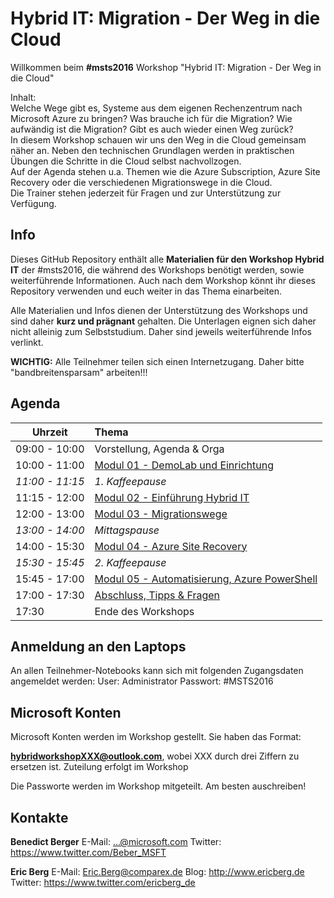 # Hybrid IT: Migration - Der Weg in die Cloud

Willkommen beim **#msts2016** Workshop "Hybrid IT: Migration - Der Weg in die Cloud"  

Inhalt:  
Welche Wege gibt es, Systeme aus dem eigenen Rechenzentrum nach Microsoft Azure zu bringen? Was brauche ich für die Migration? Wie aufwändig ist die Migration? Gibt es auch wieder einen Weg zurück?  
In diesem Workshop schauen wir uns den Weg in die Cloud gemeinsam näher an. Neben den technischen Grundlagen werden in praktischen Übungen die Schritte in die Cloud selbst nachvollzogen.  
Auf der Agenda stehen u.a. Themen wie die Azure Subscription, Azure Site Recovery oder die verschiedenen Migrationswege in die Cloud.  
Die Trainer stehen jederzeit für Fragen und zur Unterstützung zur Verfügung. 

## Info

Dieses GitHub Repository enthält alle **Materialien für den Workshop Hybrid IT** der #msts2016, die während des Workshops benötigt werden, sowie weiterführende Informationen. Auch nach dem Workshop könnt ihr dieses Repository verwenden und euch weiter in das Thema einarbeiten.

Alle Materialien und Infos dienen der Unterstützung des Workshops und sind daher **kurz und prägnant** gehalten. Die Unterlagen eignen sich daher nicht alleinig zum Selbststudium. Daher sind jeweils weiterführende Infos verlinkt.

**WICHTIG:**
Alle Teilnehmer teilen sich einen Internetzugang. Daher bitte "bandbreitensparsam" arbeiten!!!

## Agenda

Uhrzeit         | Thema
----------------|:-----------------------------
09:00 - 10:00   | Vorstellung, Agenda & Orga
10:00 - 11:00   | [Modul 01 - DemoLab und Einrichtung](Modul01/)
*11:00 - 11:15* | *1. Kaffeepause*
11:15 - 12:00   | [Modul 02 - Einführung Hybrid IT](Modul02/)
12:00 - 13:00   | [Modul 03 - Migrationswege](Modul03/)
*13:00 - 14:00* | *Mittagspause*
14:00 - 15:30   | [Modul 04 - Azure Site Recovery](Modul04/)
*15:30 - 15:45* | *2. Kaffeepause*
15:45 - 17:00   | [Modul 05 - Automatisierung, Azure PowerShell](Modul05/)
17:00 - 17:30   | [Abschluss, Tipps & Fragen](Modul07/)
17:30           | Ende des Workshops

## Anmeldung an den Laptops

An allen Teilnehmer-Notebooks kann sich mit folgenden Zugangsdaten angemeldet werden:
User: Administrator
Passwort: #MSTS2016

## Microsoft Konten

Microsoft Konten werden im Workshop gestellt. Sie haben das Format:

**hybridworkshopXXX@outlook.com**, wobei XXX durch drei Ziffern zu ersetzen ist. Zuteilung erfolgt im Workshop

Die Passworte werden im Workshop mitgeteilt. Am besten auschreiben!

## Kontakte
**Benedict Berger**
E-Mail: ...@microsoft.com
Twitter: https://www.twitter.com/Beber_MSFT

**Eric Berg**
E-Mail: Eric.Berg@comparex.de
Blog: http://www.ericberg.de
Twitter: https://www.twitter.com/ericberg_de
